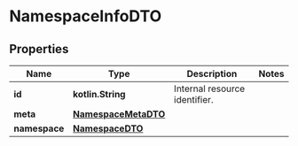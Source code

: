 
# NamespaceInfoDTO

## Properties
Name | Type | Description | Notes
------------ | ------------- | ------------- | -------------
**id** | **kotlin.String** | Internal resource identifier. | 
**meta** | [**NamespaceMetaDTO**](NamespaceMetaDTO.md) |  | 
**namespace** | [**NamespaceDTO**](NamespaceDTO.md) |  | 



